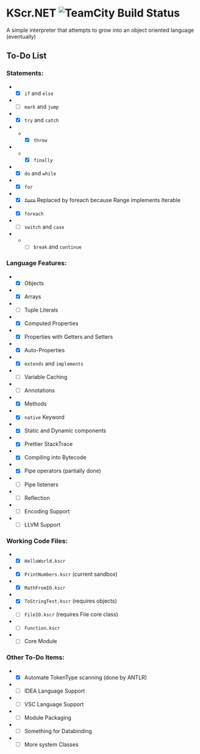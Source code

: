 # KScr.NET ![TeamCity Build Status](https://teamcity.comroid.org/app/rest/builds/buildType:(id:project_KScr_Test),branch:master/statusIcon)
A simple interpreter that attempts to grow into an object oriented language (eventually)

## To-Do List

### Statements:
- - [x] `if` and `else`
- - [ ] `mark` and `jump`
- - [x] `try` and `catch`
- - - [x] `throw`
- - - [x] `finally`
- - [x] `do` and `while`
- - [x] `for`
- - [x] ~~`forn`~~ Replaced by foreach because Range implements Iterable
- - [x] `foreach`
- - [ ] `switch` and `case`
- - - [ ] `break` and `continue`

### Language Features:
- - [x] Objects
- - [x] Arrays
- - [ ] Tuple Literals
- - [x] Computed Properties
- - [x] Properties with Getters and Setters
- - [x] Auto-Properties
- - [x] `extends` and `implements`
- - [ ] Variable Caching
- - [ ] Annotations
- - [x] Methods
- - [x] `native` Keyword
- - [x] Static and Dynamic components
- - [x] Prettier StackTrace
- - [x] Compiling into Bytecode
- - [x] Pipe operators (partially done)
- - [ ] Pipe listeners
- - [ ] Reflection
- - [ ] Encoding Support
- - [ ] LLVM Support

### Working Code Files:
- - [x] `HelloWorld.kscr`
- - [x] `PrintNumbers.kscr` (current sandbox)
- - [x] `MathFromIO.kscr`
- - [x] `ToStringTest.kscr` (requires objects)
- - [ ] `FileIO.kscr` (requires File core class)
- - [ ] `Function.kscr`
- - [ ] Core Module

### Other To-Do Items:
- - [x] Automate TokenType scanning (done by ANTLR)
- - [ ] IDEA Language Support
- - [ ] VSC Language Support
- - [ ] Module Packaging
- - [ ] Something for Databinding
- - [ ] More system Classes

